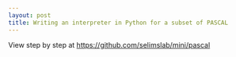 ```yaml
---
layout: post
title: Writing an interpreter in Python for a subset of PASCAL
---
```



View step by step at <https://github.com/selimslab/mini/pascal>

<script src="https://gist.github.com/selimslab/7eae7fed17db07beb311f585f75a781f.js"></script>

